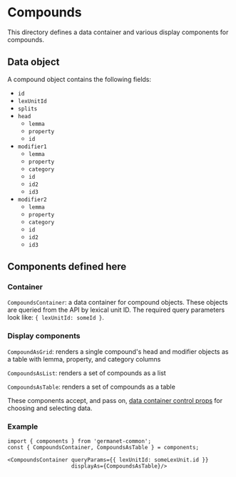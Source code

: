 # Compounds

This directory defines a data container and various display components
for compounds.

## Data object

A compound object contains the following fields:

  - `id`
  - `lexUnitId`
  - `splits`
  - `head`
    - `lemma`
    - `property`
    - `id`
  - `modifier1`
    - `lemma`
    - `property`
    - `category`
    - `id`
    - `id2`
    - `id3`
  - `modifier2`
    - `lemma`
    - `property`
    - `category`
    - `id`
    - `id2`
    - `id3`

## Components defined here

### Container

`CompoundsContainer`: a data container for compound objects.
These objects are queried from the API by lexical unit ID.
The required query parameters look like: `{ lexUnitId: someId }`.

### Display components

`CompoundAsGrid`: renders a single compound's head and modifier
objects as a table with lemma, property, and category columns

`CompoundsAsList`: renders a set of compounds as a list

`CompoundsAsTable`: renders a set of compounds as a table 

These components accept, and pass on, [data container control
props](../DataContainer#user-content-selecting-and-choosing-data-objects) for choosing and selecting data.

### Example

```
import { components } from 'germanet-common';
const { CompoundsContainer, CompoundsAsTable } = components;

<CompoundsContainer queryParams={{ lexUnitId: someLexUnit.id }}
                    displayAs={CompoundsAsTable}/>
```

